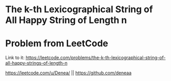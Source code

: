 # The k-th Lexicographical String of All Happy String of Length n

# Problem from LeetCode
Link to it: https://leetcode.com/problems/the-k-th-lexicographical-string-of-all-happy-strings-of-length-n

https://leetcode.com/u/Denea/ || https://github.com/deneaa